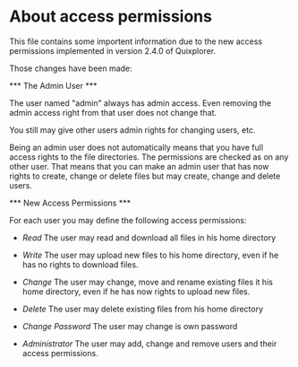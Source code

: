 About access permissions 
========================

This file contains some importent information due to the
new access permissions implemented in version 2.4.0 of
Quixplorer.

Those changes have been made:

*** The Admin User ***

The user named "admin" always has admin access. Even removing
the admin access right from that user does not change that.

You still may give other users admin rights for changing users, etc.

Being an admin user does not automatically means that you have
full access rights to the file directories. The permissions are checked
as on any other user. That means that you can make an admin user that
has now rights to create, change or delete files but may create, change and
delete users.

*** New Access Permissions ***

For each user you may define the following access permissions:

- *Read*	The user may read and download all files
		in his home directory

- *Write*	The user may upload new files to his home
		directory, even if he has no rights to
		download files.

- *Change*	The user may change, move and rename
		existing files it his home directory, even
		if he has now rights to upload new files.

- *Delete* 	The user may delete existing files from
		his home directory

- *Change Password*
		The user may change is own password

- *Administrator*
		The user may add, change and remove users
		and their access permissions.
